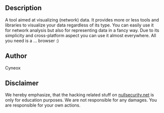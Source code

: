 Description
-----------
A tool aimed at visualizing (network) data. It provides more or less tools and
libraries to visualize your data regardless of its type. You can easily use it
for network analysis but also for representing data in a fancy way. Due to its
simplicity and cross-platform aspect you can use it almost everywhere. All you
need is a ... browser :)

Author
------
Cyneox

Disclaimer
----------
We hereby emphasize, that the hacking related stuff on
[nullsecurity.net](http://nullsecurity.net) is only for education purposes.
We are not responsible for any damages. You are responsible for your own
actions.
